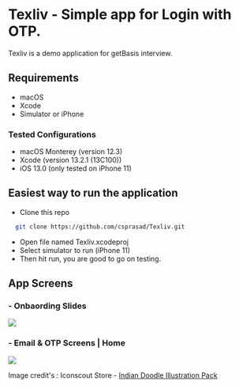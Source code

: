 # Texliv - Simple app for Login with OTP.
Texliv is a demo application for getBasis interview.

## Requirements
- macOS
- Xcode
- Simulator or iPhone

### Tested Configurations
- macOS Monterey (version 12.3)
- Xcode (version 13.2.1 (13C100))
- iOS 13.0 (only tested on iPhone 11)

## Easiest way to run the application
- Clone this repo
 ```bash
   git clone https://github.com/csprasad/Texliv.git
```
- Open file named Texliv.xcodeproj
- Select simulator to run (iPhone 11)
- Then hit run, you are good to go on testing.

## App Screens
### - Onbaording Slides
<img src="../../blob/main/App%20Screens/App_screen_1.png"/>

### - Email & OTP Screens | Home
<img src="../../blob/main/App%20Screens/App_screen_2.png"/>



Image credit's : Iconscout Store - [Indian Doodle Illustration Pack](https://iconscout.com/illustration-pack/indian-doodle)

